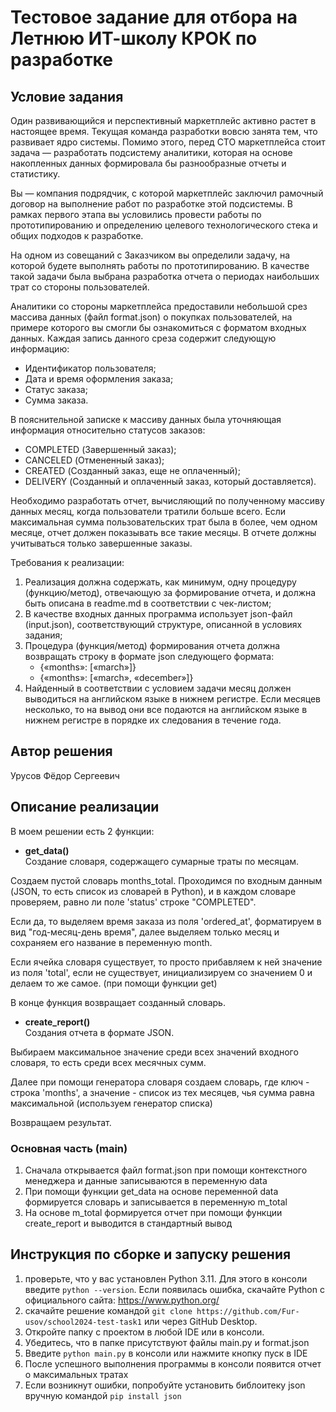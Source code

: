 # Тестовое задание для отбора на Летнюю ИТ-школу КРОК по разработке

## Условие задания
Один развивающийся и перспективный маркетплейс активно растет в настоящее время. Текущая команда разработки вовсю занята тем, что развивает ядро системы. Помимо этого, перед CTO маркетплейса стоит задача — разработать подсистему аналитики, которая на основе накопленных данных формировала бы разнообразные отчеты и статистику.

Вы — компания подрядчик, с которой маркетплейс заключил рамочный договор на выполнение работ по разработке этой подсистемы. В рамках первого этапа вы условились провести работы по прототипированию и определению целевого технологического стека и общих подходов к разработке.

На одном из совещаний с Заказчиком вы определили задачу, на которой будете выполнять работы по прототипированию. В качестве такой задачи была выбрана разработка отчета о периодах наибольших трат со стороны пользователей.

Аналитики со стороны маркетплейса предоставили небольшой срез массива данных (файл format.json) о покупках пользователей, на примере которого вы смогли бы ознакомиться с форматом входных данных. Каждая запись данного среза содержит следующую информацию:
- Идентификатор пользователя;
- Дата и время оформления заказа;
- Статус заказа;
- Сумма заказа.

В пояснительной записке к массиву данных была уточняющая информация относительно статусов заказов:
- COMPLETED (Завершенный заказ);
- CANCELED (Отмененный заказ);
- CREATED (Созданный заказ, еще не оплаченный);
- DELIVERY (Созданный и оплаченный заказ, который доставляется).

Необходимо разработать отчет, вычисляющий по полученному массиву данных месяц, когда пользователи тратили больше всего. Если максимальная сумма пользовательских трат была в более, чем одном месяце, отчет должен показывать все такие месяцы. В отчете должны учитываться только завершенные заказы.

Требования к реализации:
1. Реализация должна содержать, как минимум, одну процедуру (функцию/метод), отвечающую за формирование отчета, и должна быть описана в readme.md в соответствии с чек-листом;
2. В качестве входных данных программа использует json-файл (input.json), соответствующий структуре, описанной в условиях задания;
3. Процедура (функция/метод) формирования отчета должна возвращать строку в формате json следующего формата:
   - {«months»: [«march»]} 
   - {«months»: [«march», «december»]}
4. Найденный в соответствии с условием задачи месяц должен выводиться на английском языке в нижнем регистре. Если месяцев несколько, то на вывод они все подаются на английском языке в нижнем регистре в порядке их следования в течение года.

## Автор решения
Урусов Фёдор Сергеевич

## Описание реализации
В моем решении есть 2 функции:  

* **get_data()**  
Создание словаря, содержащего сумарные траты по месяцам.  

Создаем пустой словарь months_total. Проходимся по входным данным (JSON, то есть список из словарей в Python), и в каждом словаре проверяем, равно ли поле 'status' строке "COMPLETED". 

Если да, то выделяем время заказа из поля 'ordered_at', форматируем в вид "год-месяц-день время", далее выделяем только месяц и сохраняем его название в переменную month.

Если ячейка словаря существует, то просто прибавляем к ней значение из поля 'total', если не существует, инициализируем со значением 0 и делаем то же самое. (при помощи функции get) 

В конце функция возвращает созданный словарь.   

- **create_report()**  
Cоздания отчета в формате JSON.

Выбираем максимальное значение среди всех значений входного словаря, то есть среди всех месячных сумм.

Далее при помощи генератора словаря создаем словарь, где ключ - строка 'months', а значение - список из тех месяцев, чья сумма равна максимальной (используем генератор списка) 

Возвращаем результат.

### Основная часть (main)
1) Сначала открывается файл format.json при помощи контекстного менеджера и данные записываются в переменную data
2) При помощи функции get_data на основе переменной data формируется словарь и записывается в переменную m_total
3) На основе m_total формируется отчет при помощи функции create_report и выводится в стандартный вывод



## Инструкция по сборке и запуску решения
1) проверьте, что у вас установлен Python 3.11. Для этого в консоли введите `python --version`. Если появилась ошибка, скачайте Python с официального сайта: https://www.python.org/
2) скачайте решение командой `git clone https://github.com/Fur-usov/school2024-test-task1` или через GitHub Desktop. 
3) Откройте папку с проектом в любой IDE или в консоли. 
4) Убедитесь, что в папке присутствуют файлы main.py и format.json
5) Введите `python main.py` в консоли или нажмите кнопку пуск в IDE
6) После успешного выполнения программы в консоли появится отчет о максимальных тратах
6) Если возникнут ошибки, попробуйте установить библоитеку json вручную командой `pip install json`
